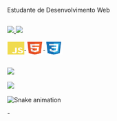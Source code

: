 
Estudante de Desenvolvimento Web 


##
 <a href="https://github.com/MadOrchid">
  <img height="180em" src="https://github-readme-stats.vercel.app/api?username=MadOrchid&show_icons=true&theme=dark&include_all_commits=true&count_private=true"/>
  <img height="180em" src="https://github-readme-stats.vercel.app/api/top-langs/?username=MadOrchid&layout=compact&langs_count=7&theme=dark"/>
  
</div>

</div>

<div style="display: inline_block"><br>
  <img align="center" alt="Mad-Js" height="30" width="40" src="https://raw.githubusercontent.com/devicons/devicon/master/icons/javascript/javascript-plain.svg">
  <img align="center" alt="Mad-HTML" height="30" width="40" src="https://raw.githubusercontent.com/devicons/devicon/master/icons/html5/html5-original.svg">
  <img align="center" alt="Mad-CSS" height="30" width="40" src="https://raw.githubusercontent.com/devicons/devicon/master/icons/css3/css3-original.svg">
  
</div>


  ##
 
<div> 
 
  <a href="https://www.instagram.com/leo.begnossi/" target="_blank"><img src="https://img.shields.io/badge/-Instagram-%23E4405F?style=for-the-badge&logo=instagram&logoColor=white" target="_blank"></a>	
 
  <a href="https://www.linkedin.com/in/leonardo-begnossi-41580a127/" target="_blank"><img src="https://img.shields.io/badge/-LinkedIn-%230077B5?style=for-the-badge&logo=linkedin&logoColor=white" target="_blank"></a> 
 
  ![Snake animation](https://github.com/MadOrchid/MadOrchid/blob/output/github-contribution-grid-snake.svg)
 
</div>
- <!---
MadOrchid/MadOrchid is a ✨ special ✨ repository because its `README.md` (this file) appears on your GitHub profile.
You can click the Preview link to take a look at your changes.

ref: https://github.com/rafaballerini/rafaballerini/edit/main/README.md
--->

